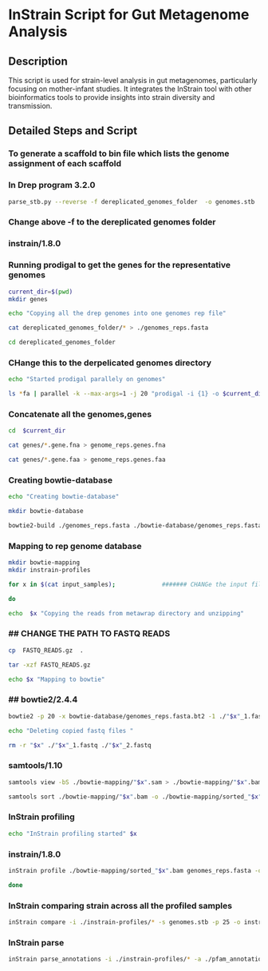 # InStrain Script for Gut Metagenome Analysis

## Description
This script is used for strain-level analysis in gut metagenomes, particularly focusing on mother-infant studies. It integrates the InStrain tool with other bioinformatics tools to provide insights into strain diversity and transmission.

## Detailed Steps and Script

###  To generate a scaffold to bin file which lists the genome assignment of each scaffold

###  In Drep program 3.2.0

```bash
parse_stb.py --reverse -f dereplicated_genomes_folder  -o genomes.stb 
```

###  Change above -f to the dereplicated genomes folder 

### instrain/1.8.0

### Running prodigal to get the genes for the representative genomes

```bash
current_dir=$(pwd)
mkdir genes
```

```bash
echo "Copying all the drep genomes into one genomes rep file"
```

```bash
cat dereplicated_genomes_folder/* > ./genomes_reps.fasta
```

```bash
cd dereplicated_genomes_folder    
```

###  CHange this to the derpelicated genomes directory                                  

```bash
echo "Started prodigal parallely on genomes"
```

```bash
ls *fa | parallel -k --max-args=1 -j 20 "prodigal -i {1} -o $current_dir/genes/{1}.genes -a $current_dir/genes/{1}.gene.faa -d $current_dir/genes/{1}.gene.fna  -m -p single"
```

###  Concatenate all the genomes,genes

```bash
cd  $current_dir
```

```bash
cat genes/*.gene.fna > genome_reps.genes.fna
```

```bash
cat genes/*.gene.faa > genome_reps.genes.faa
```

###  Creating bowtie-database

```bash
echo "Creating bowtie-database"
```

```bash
mkdir bowtie-database
```

```bash
bowtie2-build ./genomes_reps.fasta ./bowtie-database/genomes_reps.fasta.bt2 --threads 20 --large-index
```

###  Mapping to rep genome database

```bash
mkdir bowtie-mapping
mkdir instrain-profiles
```

```bash
for x in $(cat input_samples);             ####### CHANGe the input file names file
```

```bash
do	
```

```bash
echo  $x "Copying the reads from metawrap directory and unzipping"
```

### ## CHANGE THE PATH TO FASTQ READS

```bash
cp  FASTQ_READS.gz  .
```

```bash
tar -xzf FASTQ_READS.gz
```

```bash
echo $x "Mapping to bowtie"
```

### ## bowtie2/2.4.4

```bash
bowtie2 -p 20 -x bowtie-database/genomes_reps.fasta.bt2 -1 ./"$x"_1.fastq -2 ./"$x"_2.fastq > ./bowtie-mapping/"$x".sam
```

```bash
echo "Deleting copied fastq files "
```

```bash
rm -r "$x" ./"$x"_1.fastq ./"$x"_2.fastq 
```

###  samtools/1.10

```bash
samtools view -bS ./bowtie-mapping/"$x".sam > ./bowtie-mapping/"$x".bam -@ 20
```

```bash
samtools sort ./bowtie-mapping/"$x".bam -o ./bowtie-mapping/sorted_"$x".bam -@ 20
```

###  InStrain profiling

```bash
echo "InStrain profiling started" $x
```

###  instrain/1.8.0

```bash
inStrain profile ./bowtie-mapping/sorted_"$x".bam genomes_reps.fasta -o ./instrain-profiles/"$x"_instrain_profile -p 20 -g genome_reps.genes.fna  -s genomes.stb --database_mode
```

```bash
done
```

###  InStrain comparing strain across all the profiled samples

```bash
inStrain compare -i ./instrain-profiles/* -s genomes.stb -p 25 -o instrain_compare --database_mode
```

###  InStrain parse

```bash
inStrain parse_annotations -i ./instrain-profiles/* -a ./pfam_annotation_table.csv -p 25 
```

